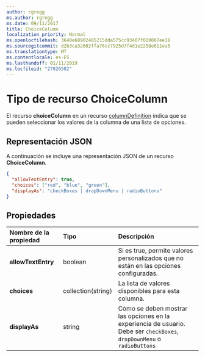 ```yaml
---
author: rgregg
ms.author: rgregg
ms.date: 09/11/2017
title: ChoiceColumn
localization_priority: Normal
ms.openlocfilehash: 3640e68902485215dda575cc93407f019007ee18
ms.sourcegitcommit: d2b3ca32602ffa76cc7925d7f4d1e2258e611ea5
ms.translationtype: MT
ms.contentlocale: es-ES
ms.lasthandoff: 01/11/2019
ms.locfileid: "27826582"
---
```

# <a name="choicecolumn-resource-type"></a>Tipo de recurso ChoiceColumn

El recurso **choiceColumn** en un recurso [columnDefinition](columndefinition.md) indica que se pueden seleccionar los valores de la columna de una lista de opciones.

## <a name="json-representation"></a>Representación JSON

A continuación se incluye una representación JSON de un recurso **ChoiceColumn**.
<!-- { "blockType": "resource", "@odata.type": "microsoft.graph.choiceColumn" } -->

```json
{
  "allowTextEntry": true,
  "choices": ["red", "blue", "green"],
  "displayAs": "checkBoxes | dropDownMenu | radioButtons"
}
```

## <a name="properties"></a>Propiedades

| Nombre de la propiedad      | Tipo               | Descripción
|:-------------------|:-------------------|:----------------------------------------------
| **allowTextEntry** | boolean            | Si es true, permite valores personalizados que no están en las opciones configuradas.
| **choices**        | collection(string) | La lista de valores disponibles para esta columna.
| **displayAs**      | string             | Cómo se deben mostrar las opciones en la experiencia de usuario. Debe ser `checkBoxes`, `dropDownMenu` o `radioButtons`


<!-- {
  "type": "#page.annotation",
  "description": "",
  "keywords": "",
  "section": "documentation",
  "suppressions": [
    "Warning: /api-reference/v1.0/resources/choicecolumn.md:
      Found potential enums in resource example that weren't defined in a table:(checkBoxes,dropDownMenu,radioButtons) are in resource, but () are in table"
  ],
  "tocPath": "Resources/ChoiceColumn"
} -->

